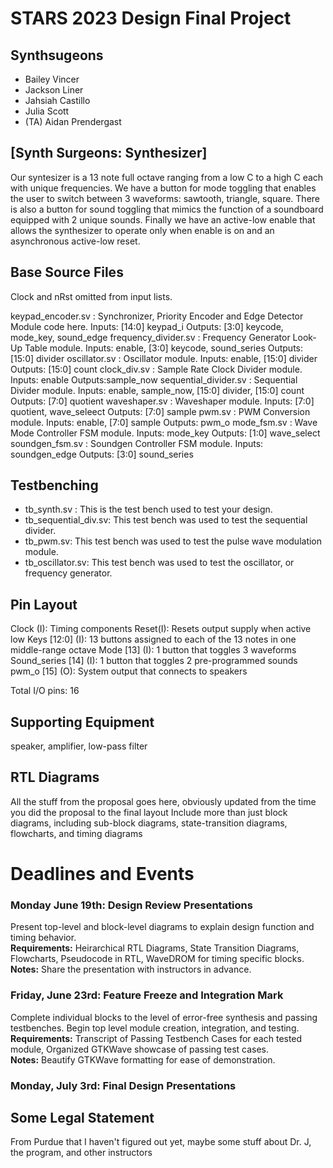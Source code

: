 # STARS 2023 Design Final Project

## Synthsugeons
* Bailey Vincer
* Jackson Liner
* Jahsiah Castillo
* Julia Scott
* (TA) Aidan Prendergast

## [Synth Surgeons: Synthesizer]
Our syntesizer is a 13 note full octave ranging from a low C to a high C each with unique frequencies. We have a button for mode toggling that enables the user to switch between 3 waveforms: sawtooth, triangle, square. There is also a button for sound toggling that mimics the function of a soundboard equipped with 2 unique sounds. Finally we have an active-low enable that allows the synthesizer to operate only when enable is on and an asynchronous active-low reset.

## Base Source Files
Clock and nRst omitted from input lists.

keypad_encoder.sv : Synchronizer, Priority Encoder and Edge Detector Module code here.
  Inputs: [14:0] keypad_i
  Outputs: [3:0] keycode, mode_key, sound_edge
frequency_divider.sv : Frequency Generator Look-Up Table module.
  Inputs: enable, [3:0] keycode, sound_series
  Outputs: [15:0] divider
oscillator.sv : Oscillator module.
  Inputs: enable, [15:0] divider
  Outputs: [15:0] count
clock_div.sv : Sample Rate Clock Divider module.
  Inputs: enable
  Outputs:sample_now
sequential_divider.sv : Sequential Divider module.
  Inputs: enable, sample_now, [15:0] divider, [15:0] count
  Outputs: [7:0] quotient
waveshaper.sv : Waveshaper module.
  Inputs: [7:0] quotient, wave_seleect
  Outputs: [7:0] sample
pwm.sv : PWM Conversion module.
  Inputs: enable, [7:0] sample
  Outputs: pwm_o
mode_fsm.sv : Wave Mode Controller FSM module.
  Inputs: mode_key
  Outputs: [1:0] wave_select
soundgen_fsm.sv : Soundgen Controller FSM module.
  Inputs: soundgen_edge
  Outputs: [3:0] sound_series

## Testbenching
- tb_synth.sv : This is the test bench used to test your design.
- tb_sequential_div.sv: This test bench was used to test the sequential divider.
- tb_pwm.sv: This test bench was used to test the pulse wave modulation module. 
- tb_oscillator.sv: This test bench was used to test the oscillator, or frequency generator.
  

## Pin Layout

Clock (I): Timing components
Reset(I): Resets output supply when active low
Keys [12:0] (I): 13 buttons assigned to each of the 13 notes in one middle-range octave
Mode [13] (I): 1 button that toggles 3 waveforms
Sound_series [14] (I): 1 button that toggles 2 pre-programmed sounds
pwm_o [15] (O): System output that connects to speakers

Total I/O pins: 16

## Supporting Equipment
speaker, amplifier, low-pass filter

## RTL Diagrams
All the stuff from the proposal goes here, obviously updated from the time you did the proposal to the final layout
Include more than just block diagrams, including sub-block diagrams, state-transition diagrams, flowcharts, and timing diagrams

# Deadlines and Events
### Monday June 19th: Design Review Presentations
  
  Present top-level and block-level diagrams to explain design function and timing behavior.
<br><b>Requirements:</b> Heirarchical RTL Diagrams, State Transition Diagrams, Flowcharts, Pseudocode in RTL, WaveDROM for timing specific blocks.
<br><b>Notes:</b> Share the presentation with instructors in advance.

### Friday, June 23rd: Feature Freeze and Integration Mark

  Complete individual blocks to the level of error-free synthesis and passing testbenches. Begin top level module creation, integration, and testing.
<br><b>Requirements:</b> Transcript of Passing Testbench Cases for each tested module, Organized GTKWave showcase of passing test cases.
<br><b>Notes:</b> Beautify GTKWave formatting for ease of demonstration.

### Monday, July 3rd: Final Design Presentations

## Some Legal Statement
From Purdue that I haven't figured out yet, maybe some stuff about Dr. J, the program, and other instructors
